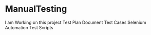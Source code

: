 # ManualTesting


I am Working on this project
Test Plan Document
Test Cases
Selenium Automation Test Scripts
